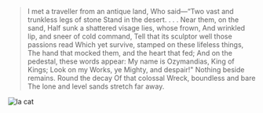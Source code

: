 > I met a traveller from an antique land,
Who said—“Two vast and trunkless legs of stone
Stand in the desert. . . . Near them, on the sand,
Half sunk a shattered visage lies, whose frown,
And wrinkled lip, and sneer of cold command,
Tell that its sculptor well those passions read
Which yet survive, stamped on these lifeless things,
The hand that mocked them, and the heart that fed;
And on the pedestal, these words appear:
My name is Ozymandias, King of Kings;
Look on my Works, ye Mighty, and despair!"
Nothing beside remains. Round the decay
Of that colossal Wreck, boundless and bare
The lone and level sands stretch far away.


![la cat](https://media1.giphy.com/media/v1.Y2lkPTc5MGI3NjExc2RjMnl1bThqMGIydzZ0b2xzYWx2Y2YwOHF0aGdlczdnOW1qcnh5ayZlcD12MV9pbnRlcm5hbF9naWZfYnlfaWQmY3Q9Zw/LHZyixOnHwDDy/giphy.gif)
